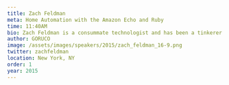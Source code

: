 ```yaml
---
title: Zach Feldman
meta: Home Automation with the Amazon Echo and Ruby
time: 11:40AM
bio: Zach Feldman is a consummate technologist and has been a tinkerer from childhood. He is a Co-Founder and currently Chief Academic Officer of the New York Code + Design Academy, devising curriculum, hiring teachers, and instructing students. He develops websites and applications using WordPress (PHP), Ruby, Sinatra, Rails, and plain old HTML, CSS, and Javascript. You can find him on most online locations @zachfeldman. When he's not writing code, you can find Zach playing his guitar, DJing a party (djmuzach.com), or on a hike.
author: GORUCO
image: /assets/images/speakers/2015/zach_feldman_16-9.png
twitter: zachfeldman
location: New York, NY
order: 1
year: 2015
---
```


